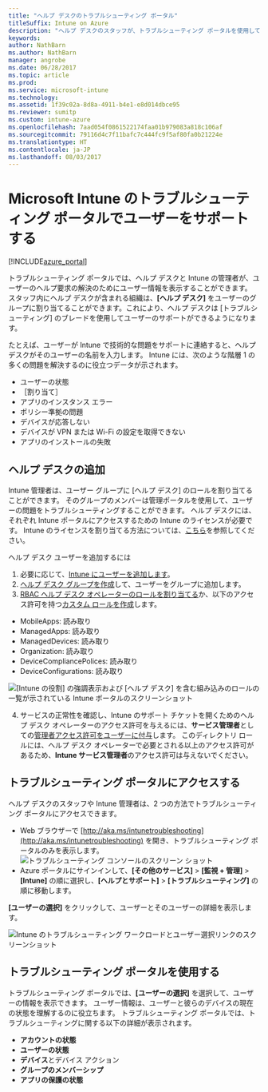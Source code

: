 ```yaml
---
title: "ヘルプ デスクのトラブルシューティング ポータル"
titleSuffix: Intune on Azure
description: "ヘルプ デスクのスタッフが、トラブルシューティング ポータルを使用して、ユーザーの技術的な問題を解決する"
keywords: 
author: NathBarn
ms.author: NathBarn
manager: angrobe
ms.date: 06/28/2017
ms.topic: article
ms.prod: 
ms.service: microsoft-intune
ms.technology: 
ms.assetid: 1f39c02a-8d8a-4911-b4e1-e8d014dbce95
ms.reviewer: sumitp
ms.custom: intune-azure
ms.openlocfilehash: 7aad054f0861522174faa01b979083a818c106af
ms.sourcegitcommit: 79116d4c7f11bafc7c444fc9f5af80fa0b21224e
ms.translationtype: HT
ms.contentlocale: ja-JP
ms.lasthandoff: 08/03/2017
---
```

# <a name="help-users-with-the-troubleshooting-portal-in-microsoft-intune"></a>Microsoft Intune のトラブルシューティング ポータルでユーザーをサポートする

[!INCLUDE[azure_portal](./includes/azure_portal.md)]

トラブルシューティング ポータルでは、ヘルプ デスクと Intune の管理者が、ユーザーのヘルプ要求の解決のためにユーザー情報を表示することができます。 スタッフ内にヘルプ デスクが含まれる組織は、**[ヘルプ デスク]** をユーザーのグループに割り当てることができます。これにより、ヘルプ デスクは [トラブルシューティング] のブレードを使用してユーザーのサポートができるようになります。

たとえば、ユーザーが Intune で技術的な問題をサポートに連絡すると、ヘルプ デスクがそのユーザーの名前を入力します。 Intune には、次のような階層 1 の多くの問題を解決するのに役立つデータが示されます。
- ユーザーの状態
- ［割り当て］
- アプリのインスタンス エラー
- ポリシー準拠の問題
- デバイスが応答しない
-   デバイスが VPN または Wi-Fi の設定を取得できない
-   アプリのインストールの失敗


## <a name="add-help-desk-operators"></a>ヘルプ デスクの追加
Intune 管理者は、ユーザー グループに [ヘルプ デスク] のロールを割り当てることができます。 そのグループのメンバーは管理ポータルを使用して、ユーザーの問題をトラブルシューティングすることができます。 ヘルプ デスクには、それぞれ Intune ポータルにアクセスするための Intune のライセンスが必要です。 Intune のライセンスを割り当てる方法については、[こちら](licenses-assign.md)を参照してください。

ヘルプ デスク ユーザーを追加するには
1. 必要に応じて、[Intune にユーザーを追加します](users-add.md)。
2. [ヘルプ デスク グループを作成](groups-add.md)して、ユーザーをグループに追加します。
3. [RBAC ヘルプ デスク オペレーターのロールを割り当てる](role-based-access-control.md#built-in-roles)か、以下のアクセス許可を持つ[カスタム ロールを作成](role-based-access-control.md#custom-roles)します。
  - MobileApps: 読み取り
  - ManagedApps: 読み取り
  - ManagedDevices: 読み取り
  - Organization: 読み取り
  - DeviceCompliancePolices: 読み取り
  - DeviceConfigurations: 読み取り

  ![[Intune の役割] の強調表示および [ヘルプ デスク] を含む組み込みのロールの一覧が示されている Intune ポータルのスクリーンショット](./media/help-desk-user-add.png)

4. サービスの正常性を確認し、Intune のサポート チケットを開くためのヘルプ デスク オペレーターのアクセス許可を与えるには、**サービス管理者**としての[管理者アクセス許可をユーザーに付与](https://docs.microsoft.com/azure/active-directory/active-directory-users-assign-role-azure-portal)します。 このディレクトリ ロールには、ヘルプ デスク オペレーターで必要とされる以上のアクセス許可があるため、**Intune サービス管理者**のアクセス許可は与えないでください。

## <a name="access-the-troubleshooting-portal"></a>トラブルシューティング ポータルにアクセスする

ヘルプ デスクのスタッフや Intune 管理者は、2 つの方法でトラブルシューティング ポータルにアクセスできます。
- Web ブラウザーで [http://aka.ms/intunetroubleshooting](http://aka.ms/intunetroubleshooting) を開き、トラブルシューティング ポータルのみを表示します。
  ![トラブルシューティング コンソールのスクリーン ショット](./media/help-desk-console.png)
- Azure ポータルにサインインして、**[その他のサービス]** > **[監視 + 管理]** > **[Intune]** の順に選択し、**[ヘルプとサポート]** > **[トラブルシューティング]** の順に移動します。

**[ユーザーの選択]** をクリックして、ユーザーとそのユーザーの詳細を表示します。

![Intune のトラブルシューティング ワークロードとユーザー選択リンクのスクリーンショット](media/help-desk-user.png)

## <a name="use-the-troubleshooting-portal"></a>トラブルシューティング ポータルを使用する

トラブルシューティング ポータルでは、**[ユーザーの選択]** を選択して、ユーザーの情報を表示できます。 ユーザー情報は、ユーザーと彼らのデバイスの現在の状態を理解するのに役立ちます。 トラブルシューティング ポータルでは、トラブルシューティングに関する以下の詳細が表示されます。
- **アカウントの状態**
- **ユーザーの状態**
- **デバイス**とデバイス アクション
- **グループのメンバーシップ**
- **アプリの保護の状態**
